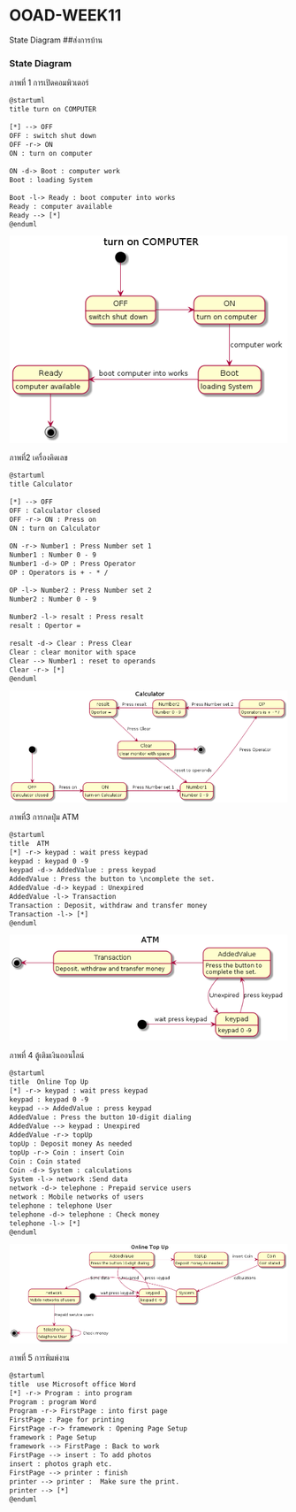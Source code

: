 # OOAD-WEEK11
State Diagram
##ส่งการบ้าน

### State Diagram

ภาพที่ 1  การเปิดคอมพิวเตอร์

 ```
@startuml
title turn on COMPUTER

[*] --> OFF
OFF : switch shut down
OFF -r-> ON
ON : turn on computer

ON -d-> Boot : computer work
Boot : loading System

Boot -l-> Ready : boot computer into works
Ready : computer available
Ready --> [*]
@enduml
 ```
 
 ![](https://github.com/fernkamon/OOAD-WEEK11/blob/master/1.png)


 ภาพที่2 เครื่องคิดเลข
 
  ```
 @startuml
title Calculator

[*] --> OFF
OFF : Calculator closed
OFF -r-> ON : Press on
ON : turn on Calculator

ON -r-> Number1 : Press Number set 1
Number1 : Number 0 - 9
Number1 -d-> OP : Press Operator
OP : Operators is + - * /

OP -l-> Number2 : Press Number set 2
Number2 : Number 0 - 9

Number2 -l-> resalt : Press resalt
resalt : Opertor =

resalt -d-> Clear : Press Clear
Clear : clear monitor with space
Clear --> Number1 : reset to operands
Clear -r-> [*]
@enduml
 ```
 
 ![](https://github.com/fernkamon/OOAD-WEEK11/blob/master/2.png)
 
 ภาพที่3 การกดปุ่ม ATM
 
  ```
  @startuml
title  ATM
[*] -r-> keypad : wait press keypad
keypad : keypad 0 -9
keypad -d-> AddedValue : press keypad
AddedValue : Press the button to \ncomplete the set.
AddedValue -d-> keypad : Unexpired
AddedValue -l-> Transaction 
Transaction : Deposit, withdraw and transfer money
Transaction -l-> [*]
@enduml

   ```
 ![](https://github.com/fernkamon/OOAD-WEEK11/blob/master/3.png)
 

ภาพที่ 4 ตู้เติมเงินออนไลน์

 ``` 
@startuml
title  Online Top Up
[*] -r-> keypad : wait press keypad
keypad : keypad 0 -9
keypad --> AddedValue : press keypad
AddedValue : Press the button 10-digit dialing
AddedValue --> keypad : Unexpired
AddedValue -r-> topUp 
topUp : Deposit money As needed
topUp -r-> Coin : insert Coin
Coin : Coin stated
Coin -d-> System : calculations
System -l-> network :Send data 
network -d-> telephone : Prepaid service users
network : Mobile networks of users
telephone : telephone User
telephone -d-> telephone : Check money
telephone -l-> [*]
@enduml

 ```
 
 ![](https://github.com/fernkamon/OOAD-WEEK11/blob/master/4.1.png)
 
 ภาพที่ 5 การพิมพ์งาน
 
 ```
 @startuml
title  use Microsoft office Word
[*] -r-> Program : into program
Program : program Word
Program -r-> FirstPage : into first page
FirstPage : Page for printing
FirstPage -r-> framework : Opening Page Setup
framework : Page Setup
framework --> FirstPage : Back to work
FirstPage --> insert : To add photos
insert : photos graph etc.
FirstPage --> printer : finish
printer --> printer :  Make sure the print.
printer --> [*]
@enduml
 ```

![]()
 
